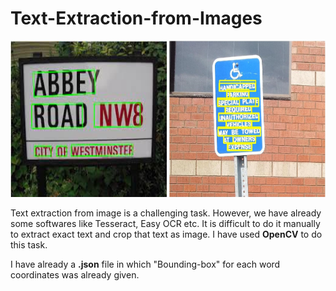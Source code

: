 # Text-Extraction-from-Images
<!-- ![Figure 1](https://github.com/grkumar123/Text-Extraction-from-Images/blob/main/Sample/image1.jpg | width=100) -->

<!-- ![Figure 2](https://github.com/grkumar123/Text-Extraction-from-Images/blob/main/Sample/image2.jpg | width=100) -->

<!-- ![](https://github.com/grkumar123/Text-Extraction-from-Images/blob/main/Sample/image1.jpg = 250*250) -->

<img src="https://github.com/grkumar123/Text-Extraction-from-Images/blob/main/Sample/image1.jpg?raw=true" width="250" height="250">  <img src="https://github.com/grkumar123/Text-Extraction-from-Images/blob/main/Sample/image2.jpg?raw=true" width="250" height="250">

Text extraction from image is a challenging task. However, we have already some softwares like Tesseract, Easy OCR etc. It is difficult to do it manually to extract exact text and crop that text as image. I have used **OpenCV** to do this task.

I have already a **.json** file in which "Bounding-box" for each word coordinates was already given.
